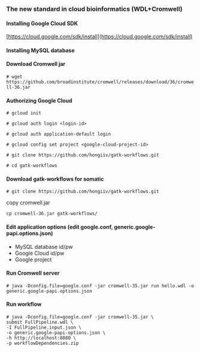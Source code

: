 ### The new standard in cloud bioinformatics (WDL+Cromwell)

#### Installing Google Cloud SDK
[https://cloud.google.com/sdk/install](https://cloud.google.com/sdk/install)

#### Installing MySQL database

#### Download Cromwell jar

`# wget https://github.com/broadinstitute/cromwell/releases/download/36/cromwell-36.jar`

#### Authorizing Google Cloud

`# gcloud init`

`# gcloud auth login <login-id>`

`# gcloud auth application-default login`

`# gcloud config set project <google-cloud-project-id>`

`# git clone https://github.com/hongiiv/gatk-workflows.git`

`# cd gatk-workflows`

#### Download gatk-workflows for somatic
`# git clone https://github.com/hongiiv/gatk-workflows.git`

copy cromwell.jar

`cp cromwell-36.jar gatk-workflows/`


#### Edit application options (edit google.conf, generic.google-papi.options.json)
* MySQL database id/pw
* Google Cloud id/pw
* Google project

#### Run Cromwell server

`# java -Dconfig.file=google.conf -jar cromwell-35.jar run hello.wdl -o generic.google-papi.options.json`

#### Run workflow

	# java -Dconfig.file=google.conf -jar cromwell-35.jar \
	submit FullPipeline.wdl \
	-I FullPipeline.input.json \
	-o generic.google-papi-options.json \
	-h http://localhost:8080 \
	-p workflowDependencies.zip
